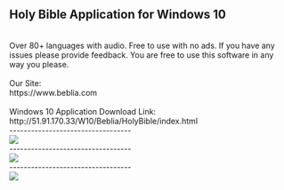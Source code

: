 <h2>Holy Bible Application for Windows 10</h2>
<br/>
Over 80+ languages with audio. Free to use with no ads. If you have any issues please provide feedback. You are free to use this software in any way you please. 
<br/>
<br/>
Our Site:
<br/>
https://www.beblia.com
<br/>
<br/>
Windows 10 Application Download Link:
<br/>
http://51.91.170.33/W10/Beblia/HolyBible/index.html

<br/>
----------------------------------
<br/>
<img src="http://51.91.170.33/W10/Beblia/HolyBible/1.png" />
<br/>
----------------------------------
<br/>
<img src="http://51.91.170.33/W10/Beblia/HolyBible/2.png" />
<br/>
----------------------------------
<br/>
<img src="http://51.91.170.33/W10/Beblia/HolyBible/3.png" />
